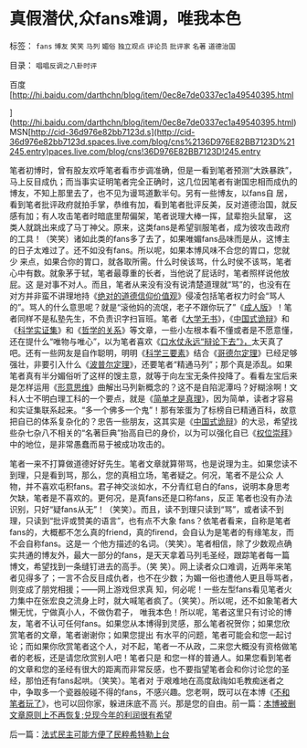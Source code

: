 # 真假潜伏,众fans难调，唯我本色

标签： `fans` `博友` `笑笑` `马列` `媚俗` `独立观点` `评论员` `批评家` `名著` `道德治国` 

目录： `唱唱反调之八卦时评`

百度[http://hi.baidu.com/darthchn/blog/item/0ec8e7de0337ec1a49540395.html

](http://hi.baidu.com/darthchn/blog/item/0ec8e7de0337ec1a49540395.html)MSN[http://cid-36d976e82bb7123d.s](http://cid-36d976e82bb7123d.spaces.live.com/blog/cns%2136D976E82BB7123D%21245.entry)paces.live.com/blog/cns!36D976E82BB7123D!245.entry

笔者初博时，曾有股友欢呼笔者看市步调准确，但是一看到笔者预测“大跌暴跌”，
马上反目成仇；而当事实证明笔者完全正确时，这几位因笔者有谢国忠相而成仇的博友，不知上那里去了，也不见为谩骂道歉半句。另有一些博友，以fans自
居，看到笔者批评政府就拍手掌，恭维有加，看到笔者批评反美，反对道德治国，就反感有加；有人攻击笔者时暗底里帮偏架，笔者说理大棒一挥，鼠辈抱头鼠窜，
这类人就跳出来成了马丁神父。原来，这类fans是希望驯服笔者，成为彼攻击政府的工具！（笑笑）诸如此类的fans多了去了，如果唯媚fans品味而是从，这博主的日子太难过了。还不如没有fans。所以呢，如果本博风味不合您的胃口，您就少
来点，如果合你的胃口，就各取所需。什么时侯该骂，什么时侯不该骂，笔者心中有数。就象茅于轼，笔者最尊重的长者，当他说了屁话时，笔者照样说他放屁。这
是对事不对人。而且，笔者从来没有没有说清楚道理就“骂”的，也没有在对方并非蛮不讲理地持《[绝对的道德信仰价值观](../../../2009/3/11/信仰，个人世界观的基础断言；不是绝对的道德标准.md)》侵凌包括笔者权力时会“骂人的”。骂人的什么意思呢？就是“滚他妈的流氓，老子不跟你玩了”《[成人版](../../../2009/6/10/骂行为，“不跟你玩”的成人版.md)》！笔者同样不是私塾先生，不负责识字扫盲班。笔者《[大学无书](../../../2009/6/17/民主就是科学的议事规则.md)》，《[中国式诡辩](../../../2008/8/31/“大学无书”，远离中国式诡辩！.md)》和《[科学实证集](../../../2009/6/18/科学是实证集；为什么诺贝尔不喜欢中国传统文化.md)》和《[哲学的关系](../../../2009/6/19/科学实证性排斥任何哲学诡辩.md)》等文章，一些小左根本看不懂或者是不愿意懂，还在提什么“唯物与唯心”，以为笔者喜欢《[口水仗永远“辩论下去”》，](../../../2009/1/28/笑谈中国道德口水仗之左中右派.md)太天真了吧。还有一些网友是自作聪明，明明《[科学三要素](../../../2009/6/5/构成科学完备性的基础断言就是三要素.md)》结合《[哥德尔定理](../../../2009/6/6/哥德尔悖论定理，唯心哲学的恶梦.md)》已经足够强壮，非要引入什么《[波普尔定理](../../../2009/6/18/科学不是理论！科学三要素包含波普尔证伪原则.md)》，还要笔者“精通马列”；那个真是添乱。如果笔者真有半分媚俗听了这样的馊主意，就等于向左宝无条件投降了。看看左宝后来是怎样运用《[形意思维](../../../2009/4/17/形意思维：科学类思维和哲学类思维的根本区别.md)》曲解出马列新概念的？这不是自陷泥潭吗？好糊涂啊！文科人士不明白理工科的一个要点，就是《[简单才是真理](../../../2009/1/24/经济很简单，政治很简单，科学很简单，真理很简单.md)》，因为简单，读者才容易和实证集联系起来。“多一个佛多一个鬼”！那有笨蛋为了标榜自已精通百科，故意把自已的体系复杂化的？忠告一些朋友，这其实是《[中国式诡辩](../../../2008/8/31/“大学无书”，远离中国式诡辩！.md)》的大忌，希望找些杂七杂八不相关的“名著巨典”抬高自已的身价，以为可以强化自已《[权位崇拜](../../../2008/10/10/中国式诡辩：官本位文化之权位崇拜心魔.md)》中的地位，是非常愚蠢而易于被成功攻击的。

笔者一来不打算做道德好好先生。笔者文章就算带骂，也是说理为主。如果您读不到理，只是看到骂，那么，您的真相立场，笔者疑之。何况，笔者不是公众
人物，并不喜欢屯积fans。君子神交淡如水，不分青红皂白的fans，说明本身思考欠缺，笔者是不喜欢的。更何况，是真fans还是口称fans，反正
笔者也没有办法识别，只好“疑fans从无”！（笑笑）。而且，读不到理只读到“骂”，或者读不到理，只读到“批评或赞美的语言”，也有点不大象
fans？依笔者看来，自称是笔者fans的，大概都不怎么真的friend，真的firend，会自认为是笔者的有缘笔友，而不会自称fans。这是一
个他方描述的名词。（笑笑）。笔者相信，除了少数观点确实共通的博友外，最大一部分的fans，是天天拿着马列毛圣经，跟踪笔者每一篇博文，希望找到一条缝钉进去的高手。（笑
笑）。网上读者众口难调，近两年来笔者见得多了；一言不合反目成仇者，也不在少数；为媚一俗也遭他人更且辱骂者，则变成了朋党相援；——网上游戏但求真
知，何必呢！一些左型fans看见笔者火力集中在张宏良之流身上时，就大喊笔者疯了。（笑笑）。所以呢，还不如象笔者大懒无忧，宁做真小人，不做伪君子，
唯我本色！所以呢，笔者这里只有讨论的博友，笔者不认可任何fans。如果您从本博得到灵感，那么笔者祝贺你；如果您欣赏笔者的文章，笔者谢谢你；如果您提出
有水平的问题，笔者可能会和您一起讨论；而如果你欣赏笔者这个人，对不起，笔者一不从政，二来您大概没有资格做笔者的老板，还是请您欣赏别人吧！笔者只是
和您一样的普通人。如果您看到笔者的文章和您的圣经有很大的距离而非常反感，也不要指望笔者会和你讨论您的圣经，那怕还有fans起哄。（笑笑）。笔者对
于艰难地在高度敌祹如毛教痴迷者之中，争取多一个瓷器般碰不得的fans，不感兴趣。您老啊，既可以在本博《[不和笔者玩了](../../../2009/6/10/骂行为，“不跟你玩”的成人版.md)》，也可以回你家，躲进床底不高 兴。那是您的自由。前一篇：[本博被删文章原则上不再恢复;兑现今年的利润很有希望](../../../2009/6/29/本博被删文章原则上不再恢复;兑现今年的利润很有希望.md)

后一篇：[法式民主可能方便了民粹希特勒上台](../../../2009/6/29/法式民主可能方便了民粹希特勒上台.md)